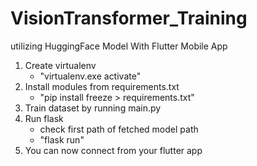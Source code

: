 # VisionTransformer_Training
 utilizing HuggingFace Model With Flutter Mobile App

1. Create virtualenv
    - "virtualenv.exe activate"
2. Install modules from requirements.txt
    - "pip install freeze > requirements.txt"
3. Train dataset by running main.py
4. Run flask
    - check first path of fetched model path
    - "flask run"
5. You can now connect from your flutter app
